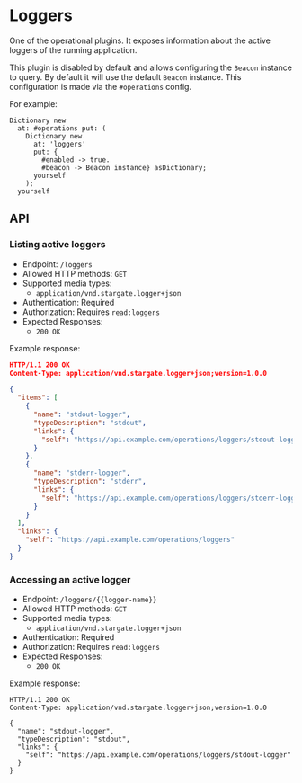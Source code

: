 # Loggers

One of the operational plugins. It exposes information about the active loggers
of the running application.

This plugin is disabled by default and allows configuring the `Beacon` instance
to query. By default it will use the default `Beacon` instance.
This configuration is made via the `#operations` config.

For example:

```smalltalk
Dictionary new
  at: #operations put: (
    Dictionary new
      at: 'loggers'
      put: {
        #enabled -> true.
        #beacon -> Beacon instance} asDictionary;
      yourself
    );
  yourself
```

## API

### Listing active loggers

- Endpoint: `/loggers`
- Allowed HTTP methods: `GET`
- Supported media types:
  - `application/vnd.stargate.logger+json`
- Authentication: Required
- Authorization: Requires `read:loggers`
- Expected Responses:
  - `200 OK`

Example response:

```json
HTTP/1.1 200 OK
Content-Type: application/vnd.stargate.logger+json;version=1.0.0

{
  "items": [
    {
      "name": "stdout-logger",
      "typeDescription": "stdout",
      "links": {
        "self": "https://api.example.com/operations/loggers/stdout-logger"
      }
    },
    {
      "name": "stderr-logger",
      "typeDescription": "stderr",
      "links": {
        "self": "https://api.example.com/operations/loggers/stderr-logger"
      }
    }
  ],
  "links": {
    "self": "https://api.example.com/operations/loggers"
  }
}
```

### Accessing an active logger

- Endpoint: `/loggers/{{logger-name}}`
- Allowed HTTP methods: `GET`
- Supported media types:
  - `application/vnd.stargate.logger+json`
- Authentication: Required
- Authorization: Requires `read:loggers`
- Expected Responses:
  - `200 OK`

Example response:

```http
HTTP/1.1 200 OK
Content-Type: application/vnd.stargate.logger+json;version=1.0.0

{
  "name": "stdout-logger",
  "typeDescription": "stdout",
  "links": {
    "self": "https://api.example.com/operations/loggers/stdout-logger"
  }
}
```
